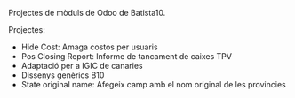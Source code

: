 Projectes de mòduls de Odoo de Batista10.

Projectes:

- Hide Cost: Amaga costos per usuaris
- Pos Closing Report: Informe de tancament de caixes TPV
- Adaptació per a IGIC de canaries
- Dissenys genèrics B10
- State original name: Afegeix camp amb el nom original de les provincies
